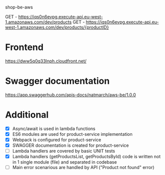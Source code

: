 shop-be-aws

GET - https://iqs0n6evpg.execute-api.eu-west-1.amazonaws.com/dev/products
GET - https://iqs0n6evpg.execute-api.eu-west-1.amazonaws.com/dev/products/{productID}

# Frontend
https://dww5q0q33lnph.cloudfront.net/
# Swagger documentation
https://app.swaggerhub.com/apis-docs/natmarch/aws-be/1.0.0

# Additional
- [x] Async/await is used in lambda functions
- [x] ES6 modules are used for product-service implementation
- [x] Webpack is configured for product-service
- [x] SWAGGER documentation is created for product-service
- [ ] Lambda handlers are covered by basic UNIT tests
- [x] Lambda handlers (getProductsList, getProductsById) code is written not in 1 single module (file) and separated in codebase 
- [ ] Main error scenarious are handled by API ("Product not found" error)